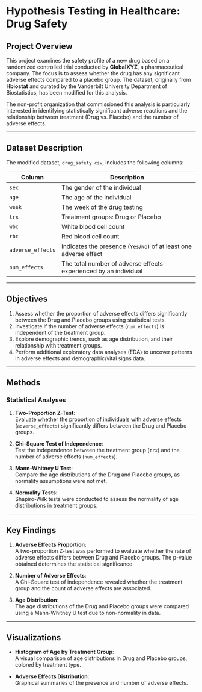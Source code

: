 # Hypothesis Testing in Healthcare: Drug Safety

## Project Overview

This project examines the safety profile of a new drug based on a randomized controlled trial conducted by **GlobalXYZ**, a pharmaceutical company. The focus is to assess whether the drug has any significant adverse effects compared to a placebo group. The dataset, originally from **Hbiostat** and curated by the Vanderbilt University Department of Biostatistics, has been modified for this analysis.  

The non-profit organization that commissioned this analysis is particularly interested in identifying statistically significant adverse reactions and the relationship between treatment (Drug vs. Placebo) and the number of adverse effects.

---

## Dataset Description

The modified dataset, `drug_safety.csv`, includes the following columns:

| Column            | Description                                                  |
|--------------------|--------------------------------------------------------------|
| `sex`             | The gender of the individual                                 |
| `age`             | The age of the individual                                    |
| `week`            | The week of the drug testing                                 |
| `trx`             | Treatment groups: Drug or Placebo                           |
| `wbc`             | White blood cell count                                      |
| `rbc`             | Red blood cell count                                        |
| `adverse_effects` | Indicates the presence (`Yes`/`No`) of at least one adverse effect |
| `num_effects`     | The total number of adverse effects experienced by an individual |

---

## Objectives

1. Assess whether the proportion of adverse effects differs significantly between the Drug and Placebo groups using statistical tests.
2. Investigate if the number of adverse effects (`num_effects`) is independent of the treatment group.
3. Explore demographic trends, such as age distribution, and their relationship with treatment groups.
4. Perform additional exploratory data analyses (EDA) to uncover patterns in adverse effects and demographic/vital signs data.

---

## Methods

### Statistical Analyses
1. **Two-Proportion Z-Test**:  
   Evaluate whether the proportion of individuals with adverse effects (`adverse_effects`) significantly differs between the Drug and Placebo groups.

2. **Chi-Square Test of Independence**:  
   Test the independence between the treatment group (`trx`) and the number of adverse effects (`num_effects`).

3. **Mann-Whitney U Test**:  
   Compare the age distributions of the Drug and Placebo groups, as normality assumptions were not met.

4. **Normality Tests**:  
   Shapiro-Wilk tests were conducted to assess the normality of age distributions in treatment groups.

---

## Key Findings

1. **Adverse Effects Proportion**:  
   A two-proportion Z-test was performed to evaluate whether the rate of adverse effects differs between Drug and Placebo groups. The p-value obtained determines the statistical significance.

2. **Number of Adverse Effects**:  
   A Chi-Square test of independence revealed whether the treatment group and the count of adverse effects are associated.

3. **Age Distribution**:  
   The age distributions of the Drug and Placebo groups were compared using a Mann-Whitney U test due to non-normality in data.

---

## Visualizations

- **Histogram of Age by Treatment Group**:  
  A visual comparison of age distributions in Drug and Placebo groups, colored by treatment type.

- **Adverse Effects Distribution**:  
  Graphical summaries of the presence and number of adverse effects.
